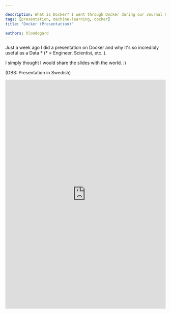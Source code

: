 ```yaml
---

description: What is Docker? I went through Docker during our Journal Circle at AFRY X. This is a simple explanation for people not knowledgable about Docker.
tags: [presentation, machine-learning, docker]
title: "Docker (Presentation)"

authors: hlondogard
---
```


Just a week ago I did a presentation on Docker and why it's so incredibly useful as a Data * (* = Engineer, Scientist, etc..). 
<!--truncate-->

I simply thought I would share the slides with the world. :)

(OBS: Presentation in Swedish)

<embed src="https://blog.londogard.com/assets/docker_afry_x.pdf" width="100%" height="720px" type="application/pdf"/>
